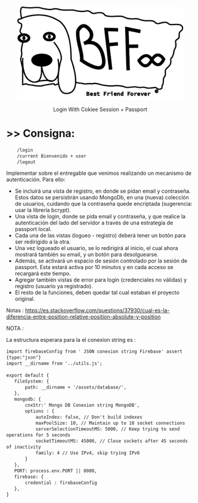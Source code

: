 <p align="center">
  <p align="center">    
    <img src="https://github.com/JesusRamirezGamarra/signature/blob/main/public/img/Logo_Negro.png" alt="BFFs" height="250">    
  </p>
  <p align="center">
       Login With Cokiee Session + Passport
  </p>
</p>


# >> Consigna: 

```
    /login
    /current Bienvenido + user
    /logout
```
Implementar sobre el entregable que venimos realizando un mecanismo de autenticación. Para ello:
* Se incluirá una vista de registro, en donde se pidan email y contraseña. Estos datos se persistirán usando MongoDb, en una (nueva) colección de usuarios, cuidando que la contraseña quede encriptada (sugerencia: usar la librería bcrypt).
* Una vista de login, donde se pida email y contraseña, y que realice la autenticación del lado del servidor a través de una estrategia de passport local.
* Cada una de las vistas (logueo - registro) deberá tener un botón para ser redirigido a la otra.
* Una vez logueado el usuario, se lo redirigirá al inicio, el cual ahora mostrará también su email, y un botón para desolguearse.
* Además, se activará un espacio de sesión controlado por la sesión de passport. Esta estará activa por 10 minutos y en cada acceso se recargará este tiempo.
* Agregar también vistas de error para login (credenciales no válidas) y registro (usuario ya registrado).
* El resto de la funciones, deben quedar tal cual estaban el proyecto original.




Notas : 
    https://es.stackoverflow.com/questions/37930/cual-es-la-diferencia-entre-position-relative-position-absolute-y-position

NOTA : 

La estructura esperara para la el conexion string es  :

 ```
import firebaseConfig from ' JSON conexion string Firebase' assert {type:"json"}
import __dirname from '../utils.js';

export default {
    fileSystem: {
        path: __dirname + '/assets/database/',
    },
    mongodb: {
        cnxStr:' Mongo DB Conexion string MongoDB',
        options : {
            autoIndex: false, // Don't build indexes
            maxPoolSize: 10, // Maintain up to 10 socket connections
            serverSelectionTimeoutMS: 5000, // Keep trying to send operations for 5 seconds
            socketTimeoutMS: 45000, // Close sockets after 45 seconds of inactivity
            family: 4 // Use IPv4, skip trying IPv6
        }
    },
    PORT: process.env.PORT || 8080,
    firebase: {
        credential : firebaseConfig
    },
}

 ```